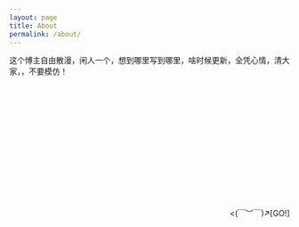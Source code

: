 ```yaml
---
layout: page
title: About
permalink: /about/
---
```

这个博主自由散漫，闲人一个，想到哪里写到哪里，啥时候更新，全凭心情，清大家，，不要模仿！

<br/>
<br/>
<br/>
<br/>
<br/>
<br/>
<br/>
<br/>
<br/>
<br/>
<br/>
<br/>
<br/>

<div>
    <span style="float: right"><(￣︶￣)↗[GO!]</span>
</div>

<!--
This is the base Jekyll theme. You can find out more info about customizing your Jekyll theme, as well as basic Jekyll usage documentation at [jekyllrb.com](https://jekyllrb.com/)

You can find the source code for Minima at GitHub:
[jekyll][jekyll-organization] /
[minima](https://github.com/jekyll/minima)

You can find the source code for Jekyll at GitHub:
[jekyll][jekyll-organization] /
[jekyll](https://github.com/jekyll/jekyll)


[jekyll-organization]: https://github.com/jekyll
-->
